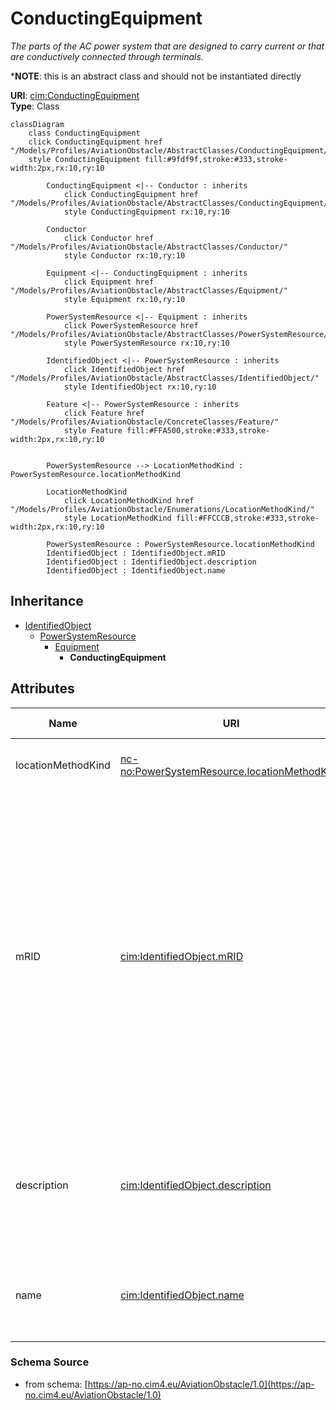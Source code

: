 # ConductingEquipment

_The parts of the AC power system that are designed to carry current or that are conductively connected through terminals._

*__NOTE__: this is an abstract class and should not be instantiated directly

**URI**: [cim:ConductingEquipment](https://cim.ucaiug.io/ns#ConductingEquipment)<br />
**Type**: Class

```mermaid
classDiagram
    class ConductingEquipment
    click ConductingEquipment href "/Models/Profiles/AviationObstacle/AbstractClasses/ConductingEquipment/"
    style ConductingEquipment fill:#9fdf9f,stroke:#333,stroke-width:2px,rx:10,ry:10

        ConductingEquipment <|-- Conductor : inherits
            click ConductingEquipment href "/Models/Profiles/AviationObstacle/AbstractClasses/ConductingEquipment/"
            style ConductingEquipment rx:10,ry:10

        Conductor
            click Conductor href "/Models/Profiles/AviationObstacle/AbstractClasses/Conductor/"
            style Conductor rx:10,ry:10

        Equipment <|-- ConductingEquipment : inherits
            click Equipment href "/Models/Profiles/AviationObstacle/AbstractClasses/Equipment/"
            style Equipment rx:10,ry:10

        PowerSystemResource <|-- Equipment : inherits
            click PowerSystemResource href "/Models/Profiles/AviationObstacle/AbstractClasses/PowerSystemResource/"
            style PowerSystemResource rx:10,ry:10

        IdentifiedObject <|-- PowerSystemResource : inherits
            click IdentifiedObject href "/Models/Profiles/AviationObstacle/AbstractClasses/IdentifiedObject/"
            style IdentifiedObject rx:10,ry:10

        Feature <|-- PowerSystemResource : inherits
            click Feature href "/Models/Profiles/AviationObstacle/ConcreteClasses/Feature/"
            style Feature fill:#FFA500,stroke:#333,stroke-width:2px,rx:10,ry:10


        PowerSystemResource --> LocationMethodKind : PowerSystemResource.locationMethodKind

        LocationMethodKind
            click LocationMethodKind href "/Models/Profiles/AviationObstacle/Enumerations/LocationMethodKind/"
            style LocationMethodKind fill:#FFCCCB,stroke:#333,stroke-width:2px,rx:10,ry:10

        PowerSystemResource : PowerSystemResource.locationMethodKind
        IdentifiedObject : IdentifiedObject.mRID
        IdentifiedObject : IdentifiedObject.description
        IdentifiedObject : IdentifiedObject.name
```

## Inheritance
* [IdentifiedObject](IdentifiedObject.md)
    * [PowerSystemResource](PowerSystemResource.md)
        * [Equipment](Equipment.md)
            * **ConductingEquipment**

## Attributes
| Name | URI | Cardinality and Range | Description | Inheritance |
| ---  | --- | --- | --- | --- |
| locationMethodKind | [nc-no:PowerSystemResource.locationMethodKind](http://cim4.eu/ns/nc-no#PowerSystemResource.locationMethodKind) | 0..1 LocationMethodKind | Possible methods to derive geographical location. | PowerSystemResource |
| mRID | [cim:IdentifiedObject.mRID](https://cim.ucaiug.io/ns#IdentifiedObject.mRID) | 0..1 string | Master resource identifier issued by a model authority. The mRID is unique within an exchange context. Global uniqueness is easily achieved by using a UUID, as specified in RFC 4122, for the mRID. The use of UUID is strongly recommended.For CIMXML data files in RDF syntax conforming to IEC 61970-552, the mRID is mapped to rdf:ID or rdf:about attributes that identify CIM object elements. | IdentifiedObject |
| description | [cim:IdentifiedObject.description](https://cim.ucaiug.io/ns#IdentifiedObject.description) | 0..1 string | The description is a free human readable text describing or naming the object. It may be non unique and may not correlate to a naming hierarchy. | IdentifiedObject |
| name | [cim:IdentifiedObject.name](https://cim.ucaiug.io/ns#IdentifiedObject.name) | 0..1 string | The name is any free human readable and possibly non unique text naming the object. | IdentifiedObject |

### Schema Source
* from schema: [https://ap-no.cim4.eu/AviationObstacle/1.0](https://ap-no.cim4.eu/AviationObstacle/1.0)
